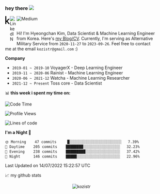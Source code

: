 ### hey there <img src="https://media.giphy.com/media/hvRJCLFzcasrR4ia7z/giphy.gif" width="25px">

<div class="icons">
  <a href="https://kaggle.com/kozistr">
    <img align="left" alt="Kaggle" width="16px" src="assets/kaggle-brands.svg" />
  </a>
  <a href="https://www.linkedin.com/in/kozistr/">
    <img align="left" alt="LinkedIN" width="22px" src="https://raw.githubusercontent.com/peterthehan/peterthehan/master/assets/linkedin.svg" />
  </a>
  <a href="https://medium.com/@kozistr">
    <img align="left" alt="Medium" width="80" src="https://github.com/melanieshi0120/melanieshi0120/blob/master/medium.ico" />
  </a>
  <br />
</div>

<br />

Hi! I'm Hyeongchan Kim, Data Scientist & Machine Learning Engineer from Korea. Here's [my Blog/CV](http://kozistr.tech/about). 
Currently, I'm serving as Alternative Military Service from `2020-11-27` to `2023-09-26`. Feel free to contact me at the email `kozistr@gmail.com` :)

**Company**

* `2019-01 ~ 2019-10` VoyagerX - Deep Learning Engineer
* `2019-11 ~ 2020-06` Rainist - Machine Learning Engineer
* `2020-06 ~ 2021-12` Watcha - Machine Learning Researcher
* `2021-12 ~ Present` Toss core - Data Scientist

📊 **this week i spent my time on:**
<!--START_SECTION:waka-->
![Code Time](http://img.shields.io/badge/Code%20Time-250%20hrs%2028%20mins-blue)

![Profile Views](http://img.shields.io/badge/Profile%20Views-0-blue)

![Lines of code](https://img.shields.io/badge/From%20Hello%20World%20I%27ve%20Written-802%20Thousand%20lines%20of%20code-blue)

**I'm a Night 🦉** 

```text
🌞 Morning    47 commits     █░░░░░░░░░░░░░░░░░░░░░░░░   7.39% 
🌆 Daytime    205 commits    ████████░░░░░░░░░░░░░░░░░   32.23% 
🌃 Evening    238 commits    █████████░░░░░░░░░░░░░░░░   37.42% 
🌙 Night      146 commits    █████░░░░░░░░░░░░░░░░░░░░   22.96%

```



 Last Updated on 14/07/2022 15:22:57 UTC
<!--END_SECTION:waka-->

📈 my github stats

<p align="center"> <img src="https://github-readme-stats.vercel.app/api?username=kozistr&show_icons=true&theme=gotham" alt="kozistr" />
